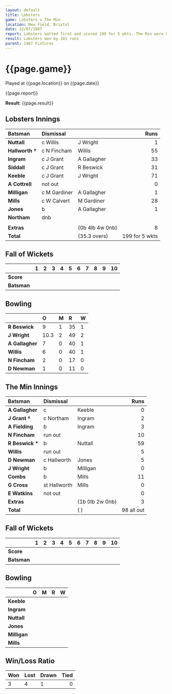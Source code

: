 ```yaml
---
layout: default
title: Lobsters
game: Lobsters v The Min
location: New Field, Bristol
date: 12/07/1987
report: Lobsters batted first and scored 199 for 5 wkts. The Min were 98 all out in reply
result: Lobsters won by 101 runs
parent: 1987 Fixtures
---
```


# {{page.game}}

Played at {{page.location}} on {{page.date}}

{{page.report}}

**Result:** {{page.result}}

## Lobsters Innings

| Batsman | Dismissal |  | Runs |
|:---|:---|---|---:|
| **Nuttall** | c Willis | J Wright | 1 | 
| **Hallworth &#8224;** | c N Fincham | Willis | 55 | 
| **Ingram** | c J Grant | A Gallagher | 33 |
| **Siddall** | c J Grant | R Beswick | 31 | 
| **Keeble** | c J Grant | J Wright | 71 | 
| **A Cottrell** | not out |  | 0 |
| **Milligan** | c M Gardiner | A Gallagher | 1 | 
| **Mills** | c W Calvert | M Gardiner | 28 |
| **Jones** | b | A Gallagher | 1 |  
| **Northam** | dnb |  |  |
|  |  |  |  |
| **Extras** | | (0b 4lb 4w 0nb) | 8 | 
| **Total** | | (35.3 overs) | 199 for 5 wkts | 

## Fall of Wickets

| | 1 | 2 | 3 | 4 | 5 | 6 | 7 | 8 | 9 | 10 |
|---|:---:|:---:|:---:|:---:|:---:|:---:|:---:|:---:|:---:|:---:|
| **Score** |  |  |  |  |  |  |  |  |  |  |
| **Batsman** |  |  |  |  |  |  |  |  |  |  |

## Bowling

| | O | M | R | W |
|---|:---|:---|:---|:---|
| **R Beswick** | 9 | 1 | 35 | 1 | 
| **J Wright** | 10.3 | 2 | 49 | 2 | 
| **A Gallagher** | 7 | 0 | 40 | 1 | 
| **Willis** | 6 | 0 | 40 | 1 | 
| **N Fincham** | 2 | 0 | 17 | 0 |
| **D Newman** | 1 | 0 | 11 | 0 |

## The Min Innings

| Batsman | Dismissal |  | Runs |
|:---|:---|---|---:|
| **A Gallagher** | c | Keeble | 0 | 
| **J Grant &#8224;** | c Northam | Ingram | 2 | 
| **A Fielding** | b | Ingram | 3 | 
| **N Fincham** | run out |  | 10 | 
| **R Beswick &#42;** | b | Nuttall  | 59 | 
| **Willis** | run out  |  | 5 | 
| **D Newman** | c Hallworth | Jones | 5 |
| **J Wright** | b  | Milligan | 0 | 
| **Combs** | b  | Mills | 11 | 
| **G Cross** | st Hallworth | Mills | 0 | 
| **E Watkins** | not out |  | 0 |
| **Extras** | | (1b 0lb 2w 0nb) | 3 | 
| **Total** | | ( ) | 98 all out | 

## Fall of Wickets

| | 1 | 2 | 3 | 4 | 5 | 6 | 7 | 8 | 9 | 10 |
|---|:---:|:---:|:---:|:---:|:---:|:---:|:---:|:---:|:---:|:---:|
| **Score** |  |  |  |  |  |  |  |  |  |  |
| **Batsman** |  |  |  |  |  |  |  |  |  |  |

## Bowling

| | O | M | R | W |
|---|:---|:---|:---|:---|
| **Keeble** |  |  |  | 
| **Ingram** |  |  |  |
| **Nuttall** |  |  |  |
| **Jones** |  |  |  |
| **Milligan** |  |  |  |
| **Mills** |  |  |  |

## Win/Loss Ratio

| Won | Lost | Drawn | Tied |
|:---|:---|:---|---:|
| 3 | 4 | 1 | 0 |